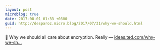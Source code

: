 ```yaml
---
layout: post
microblog: true
date: 2017-08-01 01:33 +0300
guid: http://desparoz.micro.blog/2017/07/31/why-we-should.html
---
```

🔗 Why we should all care about encryption. Really — [ideas.ted.com/why-we-sh...](http://ideas.ted.com/why-we-should-all-care-about-encryption-really/)
